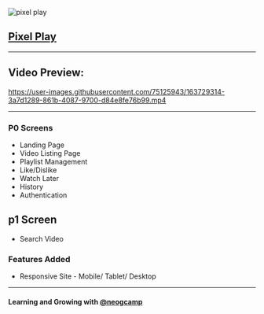 ![pixel play](https://user-images.githubusercontent.com/75125943/163729432-121e8b04-c2c0-4016-8873-fb7efabf5a71.png)




## [Pixel Play](https://pixel-play-git-dev-gauravsinhaweb.vercel.app/)

---

## Video Preview: 

https://user-images.githubusercontent.com/75125943/163729314-3a7d1289-861b-4087-9700-d84e8fe76b99.mp4


---

### P0 Screens

- Landing Page
- Video Listing Page
- Playlist Management
- Like/Dislike
- Watch Later
- History
- Authentication

## p1 Screen

- Search Video

### Features Added

- Responsive Site - Mobile/ Tablet/ Desktop

---

#### Learning and Growing with [@neogcamp](https://twitter.com/neogcamp)
